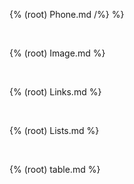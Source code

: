 {% (root) Phone.md /%} %}

<br>

{% (root) Image.md %}

<br>

{% (root) Links.md %}

<br>

{% (root) Lists.md %}

<br>

{% (root) table.md %}
